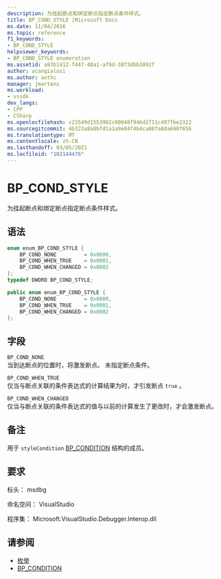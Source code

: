 ```yaml
---
description: 为挂起断点和绑定断点指定断点条件样式。
title: BP_COND_STYLE |Microsoft Docs
ms.date: 11/04/2016
ms.topic: reference
f1_keywords:
- BP_COND_STYLE
helpviewer_keywords:
- BP_COND_STYLE enumeration
ms.assetid: a93b1412-f447-48a1-af9d-38f3dbb3092f
author: acangialosi
ms.author: anthc
manager: jmartens
ms.workload:
- vssdk
dev_langs:
- CPP
- CSharp
ms.openlocfilehash: c23549d1553902c00048f946d2711c497fbe2322
ms.sourcegitcommit: 4b323a8a8bfd1a1a9e84f4b4ca88fa8da690f656
ms.translationtype: MT
ms.contentlocale: zh-CN
ms.lasthandoff: 03/05/2021
ms.locfileid: "102144476"
---
```

# <a name="bp_cond_style"></a>BP_COND_STYLE
为挂起断点和绑定断点指定断点条件样式。

## <a name="syntax"></a>语法

```cpp
enum enum_BP_COND_STYLE {
    BP_COND_NONE         = 0x0000,
    BP_COND_WHEN_TRUE    = 0x0001,
    BP_COND_WHEN_CHANGED = 0x0002
};
typedef DWORD BP_COND_STYLE;
```

```csharp
public enum enum_BP_COND_STYLE {
    BP_COND_NONE         = 0x0000,
    BP_COND_WHEN_TRUE    = 0x0001,
    BP_COND_WHEN_CHANGED = 0x0002
};
```

## <a name="fields"></a>字段
`BP_COND_NONE`\
当到达断点的位置时，将激发断点。 未指定断点条件。

`BP_COND_WHEN_TRUE`\
仅当与断点关联的条件表达式的计算结果为时，才引发断点 `true` 。

`BP_COND_WHEN_CHANGED`\
仅当与断点关联的条件表达式的值与以前的计算发生了更改时，才会激发断点。

## <a name="remarks"></a>备注
用于 `styleCondition` [BP_CONDITION](../../../extensibility/debugger/reference/bp-condition.md) 结构的成员。

## <a name="requirements"></a>要求
标头： msdbg

命名空间： VisualStudio

程序集： Microsoft.VisualStudio.Debugger.Interop.dll

## <a name="see-also"></a>请参阅
- [枚举](../../../extensibility/debugger/reference/enumerations-visual-studio-debugging.md)
- [BP_CONDITION](../../../extensibility/debugger/reference/bp-condition.md)
